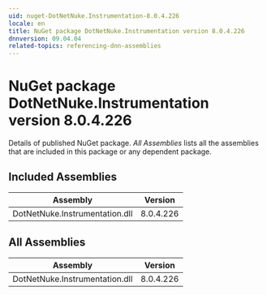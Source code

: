 ```yaml
---
uid: nuget-DotNetNuke.Instrumentation-8.0.4.226
locale: en
title: NuGet package DotNetNuke.Instrumentation version 8.0.4.226
dnnversion: 09.04.04
related-topics: referencing-dnn-assemblies
---
```


# NuGet package DotNetNuke.Instrumentation version 8.0.4.226
Details of published NuGet package.
*All Assemblies* lists all the assemblies that are included in this package or any dependent package.

## Included Assemblies

|Assembly|Version|
|---|---|
|DotNetNuke.Instrumentation.dll|8.0.4.226|

## All Assemblies

|Assembly|Version|
|---|---|
|DotNetNuke.Instrumentation.dll|8.0.4.226|

